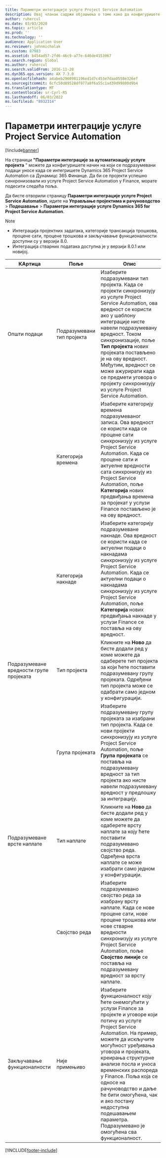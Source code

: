 ```yaml
---
title: Параметри интеграције услуге Project Service Automation
description: Овај чланак садржи објашњења о томе како да конфигуришете начин на који се подразумевани подаци уносе када се интегришете Microsoft Dynamics 365 for Project Service Automation Microsoft Dynamics са 365 Финансија.
author: ruhercul
ms.date: 03/03/2020
ms.topic: article
ms.prod: ''
ms.technology: ''
audience: Application User
ms.reviewer: johnmichalak
ms.custom: 87983
ms.assetid: b454ad57-2fd6-46c9-a77e-646de4153067
ms.search.region: Global
ms.author: ruhercul
ms.search.validFrom: 2016-11-28
ms.dyn365.ops.version: AX 7.3.0
ms.openlocfilehash: a4abeb2960981196ed1d7c453e7daa0558e326ef
ms.sourcegitcommit: 6cfc50d89528df977a8f6a55c1ad39d99800d9b4
ms.translationtype: MT
ms.contentlocale: sr-Cyrl-RS
ms.lasthandoff: 06/03/2022
ms.locfileid: "8932314"
---
```

# <a name="project-service-automation-integration-parameters"></a>Параметри интеграције услуге Project Service Automation

[!include[banner](../includes/banner.md)]

На страници **"Параметри интеграције за аутоматизацију услуге пројекта** " можете да конфигуришете начин на који се подразумевани подаци уносе када се интегришете Dynamics 365 Project Service Automation са Дyнамицс 365 Финанце. Да би се пројекти успешно синхронизовали из услуге Project Service Automation у Finance, морате подесити следећа поља.

Да бисте отворили страницу **Параметри интеграције услуге Project Service Automation**, идите на **Управљање пројектима и рачуноводство** \> **Подешавање** \> **Параметри интеграције услуге Dynamics 365 for Project Service Automation**. 

> [!NOTE]
> - Интеграција пројектних задатака, категорије трансакција трошкова, процене сати, процене трошкова и закључавање функционалности доступни су у верзији 8.0.
> - Интеграција стварних података доступна је у верзији 8.0.1 или новијој.


| КАртица                    | Поље                | Опис |
|------------------------|----------------------|-------------|
| Општи подаци                | Подразумевани тип пројекта | Изаберите подразумевани тип пројекта. Када се пројекти синхронизују из услуге Project Service Automation, ова вредност се користи ако у шаблону интеграције нисте навели подразумевану вредност. Током синхронизације, поље **Тип пројекта** нових пројеката постављено је на ову вредност. Међутим, вредност се може ажурирати када се предмети уговора о пројекту синхронизују из услуге Project Service Automation. |
|                        | Категорија времена        | Изаберите категорију времена подразумеваног записа. Ова вредност се користи када се процене сати синхронизују из услуге Project Service Automation. Када се процене сати и актуелне вредности сата синхронизују из Project Service Automation, поље **Категорија** нових предвиђања времена за пројекат у услузи Finance постављено је на ову вредност. |
|                        | Категорија накнаде         | Изаберите категорију подразумеване накнаде. Ова вредност се користи када се актуелни подаци о накнадама синхронизују из услуге Project Service Automation. Када се актуелни подаци о накнадама синхронизују из услуге Project Service Automation, поље **Категорија** нових предвиђања накнаде у услузи Finance се поставља на ову вредност. |
| Подразумеване вредности групе пројеката | Тип пројекта         | Кликните на **Ново** да бисте додали ред у коме можете да одаберете тип пројекта за који ћете поставити подразумевану групу пројеката. Одређени тип пројекта може се одабрати само једном у конфигурацији. |
|                        | Група пројеката        | Изаберите подразумевану групу пројеката за изабрани тип пројекта. Када се нови пројекти синхронизују из услуге Project Service Automation, поље **Група пројеката** се поставља на подразумевану вредност за тип пројекта ако нисте навели подразумевану вредност у предлошку за интеграцију. |
| Подразумеване врсте наплате  | Тип наплате         | Кликните на **Ново** да бисте додали ред у коме можете да одаберете врсту наплате за коју ћете поставити подразумевано својство реда. Одређена врста наплате се може изабрати само једном у конфигурацији. |
|                        | Својство реда        | Изаберите подразумевано својство реда за изабрану врсту наплате. Када се нове процене сати, нове процене трошкова или нове стварне вредности синхронизују из услуге Project Service Automation, поље **Својство линије** се поставља на подразумевану вредност за врсту наплате. |
| Закључавање функционалности  | Није примењиво       | Изаберите функционалност коју ћете онемогућити у услузи Finance за пројекте и уговоре који потичу из услуге Project Service Automation. На пример, можете да искључите могућност уређивања уговора и пројеката, креирања структурне анализе посла и уноса временских распореда у Finance. Поља која се односе на рачуноводство и даље ће бити омогућена, чак и ако постану недоступна подешавањем параметра. Подразумевано је омогућена сва функционалност. |


[!INCLUDE[footer-include](../includes/footer-banner.md)]